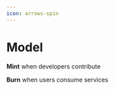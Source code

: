 ```yaml
---
icon: arrows-spin
---
```


# Model

**Mint** when developers contribute&#x20;

**Burn** when users consume services
